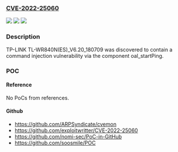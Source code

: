 ### [CVE-2022-25060](https://cve.mitre.org/cgi-bin/cvename.cgi?name=CVE-2022-25060)
![](https://img.shields.io/static/v1?label=Product&message=n%2Fa&color=blue)
![](https://img.shields.io/static/v1?label=Version&message=n%2Fa&color=blue)
![](https://img.shields.io/static/v1?label=Vulnerability&message=n%2Fa&color=brighgreen)

### Description

TP-LINK TL-WR840N(ES)_V6.20_180709 was discovered to contain a command injection vulnerability via the component oal_startPing.

### POC

#### Reference
No PoCs from references.

#### Github
- https://github.com/ARPSyndicate/cvemon
- https://github.com/exploitwritter/CVE-2022-25060
- https://github.com/nomi-sec/PoC-in-GitHub
- https://github.com/soosmile/POC

